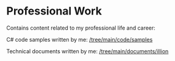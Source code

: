 # Professional Work
Contains content related to my professional life and career:

C# code samples written by me: <a href="tree/main/code/samples">/tree/main/code/samples</a>

Technical documents written by me: <a href="tree/main/code/samples">/tree/main/documents/illion</a>